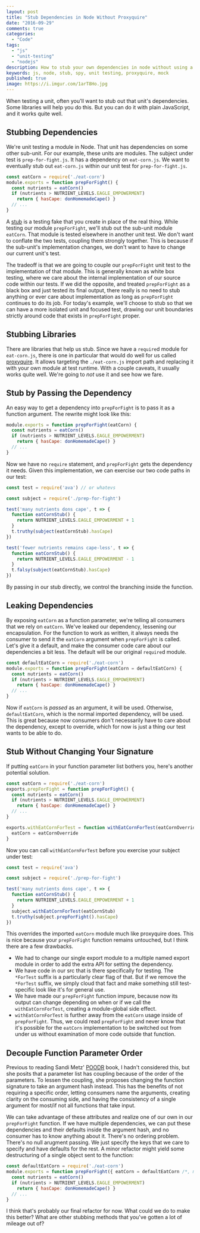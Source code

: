 ```yaml
---
layout: post
title: "Stub Dependencies in Node Without Proxyquire"
date: "2016-09-29"
comments: true
categories:
  - "Code"
tags:
  - "js"
  - "unit-testing"
  - "nodejs"
description: How to stub your own dependencies in node without using a library like proxyquire
keywords: js, node, stub, spy, unit testing, proxyquire, mock
published: true
image: https://i.imgur.com/1arT8Ho.jpg
---
```


When testing a unit, often you'll want to stub out that unit's dependencies.  Some libraries will help you do this.  But you can do it with plain JavaScript, and it works quite well.

<!--more-->

## Stubbing Dependencies

We're unit testing a module in Node.  That unit has dependencies on some other sub-unit.  For our example, these units are modules. The subject under test is `prep-for-fight.js`.  It has a dependency on `eat-corn.js`.  We want to eventually stub out `eat-corn.js` within our unit test for `prep-for-fight.js`.

```js
const eatCorn = require('./eat-corn')
module.exports = function prepForFight() {
  const nutrients = eatCorn()
  if (nutrients > NUTRIENT_LEVELS.EAGLE_EMPOWERMENT)
    return { hasCape: donHomemadeCape() }
  // ...
}
```

A [stub](/post/sinon-spies-vs-stubs/) is a testing fake that you create in place of the real thing.  While testing our module `prepForFight`, we'll stub out the sub-unit module `eatCorn`.  That module is tested elsewhere in another unit test.  We don't want to conflate the two tests, coupling them strongly together.  This is because if the sub-unit's implementation changes, we don't want to have to change our current unit's test.  

The tradeoff is that we are going to couple our `prepForFight` unit test to the implementation of that module.  This is generally known as white box testing, where we care about the internal implementation of our source code within our tests.  If we did the opposite, and treated `prepForFight` as a black box and just tested its final output, there really is no need to stub anything or ever care about implementation as long as `prepForFight` continues to do its job.  For today's example, we'll choose to stub so that we can have a more isolated unit and focused test, drawing our unit boundaries strictly around code that exists in `prepForFight` proper.

## Stubbing Libraries

There are libraries that help us stub.  Since we have a `require`d module for `eat-corn.js`, there is one in particular that would do well for us called [proxyquire](https://github.com/thlorenz/proxyquire).  It allows targeting the `./eat-corn.js` import path and replacing it with your own module at test runtime.  With a couple caveats, it usually works quite well.  We're going to *not* use it and see how we fare.

## Stub by Passing the Dependency

An easy way to get a dependency into `prepForFight` is to pass it as a function argument.  The rewrite might look like this:

```js
module.exports = function prepForFight(eatCorn) {
  const nutrients = eatCorn()
  if (nutrients > NUTRIENT_LEVELS.EAGLE_EMPOWERMENT)
    return { hasCape: donHomemadeCape() }
  // ...
}
```

Now we have no `require` statement, and `prepForFight` gets the dependency it needs.  Given this implementation, we can exercise our two code paths in our test:

```js
const test = require('ava') // or whatevs

const subject = require('./prep-for-fight')

test('many nutrients dons cape', t => {
  function eatCornStub() {
    return NUTRIENT_LEVELS.EAGLE_EMPOWERMENT + 1
  }
  t.truthy(subject(eatCornStub).hasCape)
})

test('fewer nutrients remains cape-less', t => {
  function eatCornStub() {
    return NUTRIENT_LEVELS.EAGLE_EMPOWERMENT - 1
  }
  t.falsy(subject(eatCornStub).hasCape)
})
```

By passing in our stub directly, we control the branching inside the function.

## Leaking Dependencies

By exposing `eatCorn` as a function parameter, we're telling all consumers that we rely on `eatCorn`.  We've leaked our dependency, lessening our encapsulation.  For the function to work as written, it always needs the consumer to send it the `eatCorn` argument when `prepForFight` is called.  Let's give it a default, and make the consumer code care about our dependencies a bit less.  The default will be our original `require`d module.

```js
const defaultEatCorn = require('./eat-corn')
module.exports = function prepForFight(eatCorn = defaultEatCorn) {
  const nutrients = eatCorn()
  if (nutrients > NUTRIENT_LEVELS.EAGLE_EMPOWERMENT)
    return { hasCape: donHomemadeCape() }
  // ...
}
```

Now if `eatCorn` is *passed* as an argument, it will be used.  Otherwise, `defaultEatCorn`, which is the normal imported dependency, will be used.  This is great because now consumers don't necessarily have to care about the dependency, except to override, which for now is just a thing our test wants to be able to do.

## Stub Without Changing Your Signature

If putting `eatCorn` in your function parameter list bothers you, here's another potential solution.  

```js
const eatCorn = require('./eat-corn')
exports.prepForFight = function prepForFight() {
  const nutrients = eatCorn()
  if (nutrients > NUTRIENT_LEVELS.EAGLE_EMPOWERMENT)
    return { hasCape: donHomemadeCape() }
  // ...
}

exports.withEatCornForTest = function withEatCornForTest(eatCornOverride) {
  eatCorn = eatCornOverride
}
```

Now you can call `withEatCornForTest` before you exercise your subject under test:

```js
const test = require('ava')

const subject = require('./prep-for-fight')

test('many nutrients dons cape', t => {
  function eatCornStub() {
    return NUTRIENT_LEVELS.EAGLE_EMPOWERMENT + 1
  }
  subject.withEatCornForTest(eatCornStub)
  t.truthy(subject.prepForFight().hasCape)
})
```

This overrides the imported `eatCorn` module much like proxyquire does.  This is nice because your `prepForFight` function remains untouched, but I think there are a few drawbacks.

- We had to change our single export module to a multiple named export module in order to add the extra API for setting the dependency.
- We have code in our src that is there specifically for testing.  The `*ForTest` suffix is a particularly clear flag of that.  But if we remove the `*ForTest` suffix, we simply cloud that fact and make something still test-specific look like it's for general use.
- We have made our `prepForFight` function impure, because now its output can change depending on when or if we call the `withEatCornForTest`, creating a module-global side effect.
- `withEatCornForTest` is further away from the `eatCorn` usage inside of `prepForFight`.  Thus, we could read `prepForFight` and never know that it's possible for the `eatCorn` implementation to be switched out from under us without examination of more code outside that function.

## Decouple Function Parameter Order

Previous to reading Sandi Metz' [POODR](http://www.poodr.com/) book, I hadn't considered this, but she posits that a parameter list has coupling because of the order of the parameters.  To lessen the coupling, she proposes changing the function signature to take an argument hash instead.  This has the benefits of not requiring a specific order, letting consumers name the arguments, creating clarity on the consuming side, and having the consistency of a single argument for most/if not all functions that take input.

We can take advantage of these attributes and realize one of our own in our `prepForFight` function.  If we have multiple dependencies, we can put these dependencies and their defaults inside the argument hash, and no consumer has to know anything about it.  There's no ordering problem.  There's no null arugment passing.  We just specify the keys that we care to specify and have defaults for the rest.  A minor refactor might yield some destructuring of a single object sent to the function:

```js
const defaultEatCorn = require('./eat-corn')
module.exports = function prepForFight({ eatCorn = defaultEatCorn /*, more... */ }) {
  const nutrients = eatCorn()
  if (nutrients > NUTRIENT_LEVELS.EAGLE_EMPOWERMENT)
    return { hasCape: donHomemadeCape() }
  // ...
}
```

I think that's probably our final refactor for now.  What could we do to make this better?  What are other stubbing methods that you've gotten a lot of mileage out of?
